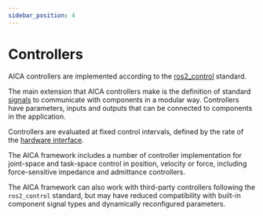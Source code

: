 ```yaml
---
sidebar_position: 4
---
```


# Controllers

AICA controllers are implemented according to the [ros2_control](../03-ros-concepts/04-control.md) standard.

The main extension that AICA controllers make is the definition of standard [signals](./01-signals.md) to communicate
with components in a modular way. Controllers have parameters, inputs and outputs that can be connected to components in
the application.

Controllers are evaluated at fixed control intervals, defined by the rate of
the [hardware interface](./05-hardware-interfaces.md).

The AICA framework includes a number of controller implementation for joint-space and task-space control in position,
velocity or force, including force-sensitive impedance and admittance controllers.

The AICA framework can also work with third-party controllers following the `ros2_control` standard, but may have
reduced compatibility with built-in component signal types and dynamically reconfigured parameters.